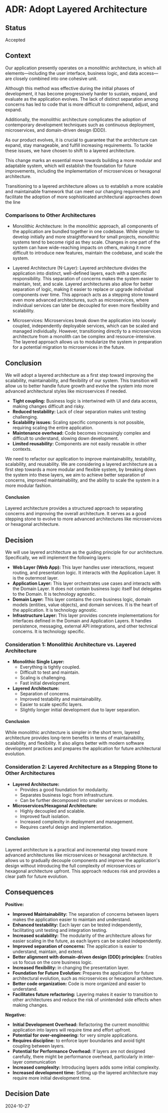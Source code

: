 # ADR: Adopt Layered Architecture

## Status
Accepted

## Context

Our application presently operates on a monolithic architecture, in which all elements—including the user interface, business logic, and data access—are closely combined into one cohesive unit. 

Although this method was effective during the initial phases of development, it has become progressively harder to sustain, expand, and evaluate as the application evolves. The lack of distinct separation among concerns has led to code that is more difficult to comprehend, adjust, and expand. 

Additionally, the monolithic architecture complicates the adoption of contemporary development techniques such as continuous deployment, microservices, and domain-driven design (DDD).

As our product evolves, it is crucial to guarantee that the architecture can expand, stay manageable, and fulfill increasing requirements. To tackle these issues, we have chosen to shift to a layered architecture. 

This change marks an essential move towards building a more modular and adaptable system, which will establish the foundation for future improvements, including the implementation of microservices or hexagonal architecture.

Transitioning to a layered architecture allows us to establish a more scalable and maintainable framework that can meet our changing requirements and facilitate the adoption of more sophisticated architectural approaches down the line

### Comparisons to Other Architectures
- Monolithic Architecture: In the monolithic approach, all components of the application are bundled together in one codebase. While simpler to develop initially and more straightforward for small projects, monolithic systems tend to become rigid as they scale. Changes in one part of the system can have wide-reaching impacts on others, making it more difficult to introduce new features, maintain the codebase, and scale the system.

- Layered Architecture (N-Layer): Layered architecture divides the application into distinct, well-defined layers, each with a specific responsibility. This separation of concerns makes the system easier to maintain, test, and scale. Layered architectures also allow for better separation of logic, making it easier to replace or upgrade individual components over time. This approach acts as a stepping stone toward even more advanced architectures, such as microservices, where individual services can later be decoupled for even more flexibility and scalability.

- Microservices: Microservices break down the application into loosely coupled, independently deployable services, which can be scaled and managed individually. However, transitioning directly to a microservices architecture from a monolith can be complex and resource-intensive. The layered approach allows us to modularize the system in preparation for a potential migration to microservices in the future.

## Conclusion
We will adopt a layered architecture as a first step toward improving the scalability, maintainability, and flexibility of our system. This transition will allow us to better handle future growth and evolve the system into more advanced architectural styles like microservices if needed.

* **Tight coupling:** Business logic is intertwined with UI and data access, making changes difficult and risky.
* **Reduced testability:** Lack of clear separation makes unit testing challenging.
* **Scalability issues:** Scaling specific components is not possible, requiring scaling the entire application.
* **Maintenance overhead:** Code becomes increasingly complex and difficult to understand, slowing down development.
* **Limited reusability:** Components are not easily reusable in other contexts.

We need to refactor our application to improve maintainability, testability, scalability, and reusability. We are considering a layered architecture as a first step towards a more modular and flexible system, by breaking down the system into these layers, we aim to achieve better separation of concerns, improved maintainability, and the ability to scale the system in a more modular fashion.

#### Conclusion
Layered architecture provides a structured approach to separating concerns and improving the overall architecture. It serves as a good stepping stone to evolve to more advanced architectures like microservices or hexagonal architecture.

## Decision

We will use layered architecture as the guiding principle for our architecture. Specifically, we will implement the following layers:

* **Web Layer (Web App):** This layer handles user interactions, request routing, and presentation logic. It interacts with the Application Layer. It is the outermost layer.
* **Application Layer:** This layer orchestrates use cases and interacts with the Domain Layer. It does not contain business logic itself but delegates to the Domain. It is technology agnostic.
* **Domain Layer:** This layer contains the core business logic, domain models (entities, value objects), and domain services. It is the heart of the application. It is technology agnostic.
* **Infrastructure Layer:** This layer provides concrete implementations for interfaces defined in the Domain and Application Layers. It handles persistence, messaging, external API integrations, and other technical concerns. It is technology specific.

### Consideration 1: Monolithic Architecture vs. Layered Architecture

* **Monolithic Single Layer:**
    * Everything is tightly coupled.
    * Difficult to test and maintain.
    * Scaling is challenging.
    * Fast initial development.
* **Layered Architecture:**
    * Separation of concerns.
    * Improved testability and maintainability.
    * Easier to scale specific layers.
    * Slightly longer initial development due to layer separation.

#### Conclusion

While monolithic architecture is simpler in the short term, layered architecture provides long-term benefits in terms of maintainability, scalability, and flexibility. It also aligns better with modern software development practices and prepares the application for future architectural evolution.

### Consideration 2: Layered Architecture as a Stepping Stone to Other Architectures

* **Layered Architecture:**
    * Provides a good foundation for modularity.
    * Separates business logic from infrastructure.
    * Can be further decomposed into smaller services or modules.
* **Microservices/Hexagonal Architecture:**
    * Highly decoupled and scalable.
    * Improved fault isolation.
    * Increased complexity in deployment and management.
    * Requires careful design and implementation.

#### Conclusion

Layered architecture is a practical and incremental step toward more advanced architectures like microservices or hexagonal architecture. It allows us to gradually decouple components and improve the application's design without introducing the full complexity of microservices or hexagonal architecture upfront. This approach reduces risk and provides a clear path for future evolution.

## Consequences

**Positive:**

*   **Improved Maintainability:** The separation of concerns between layers makes the application easier to maintain and understand.
*   **Enhanced testability:** Each layer can be tested independently, facilitating unit testing and integration testing.
*   **Increased scalability:** The modularity of the architecture allows for easier scaling in the future, as each layers can be scaled independently.
*   **Improved separation of concerns:** The application is easier to understand, maintain, and extend.
*   **Better alignment with domain-driven design (DDD) principles:** Enables us to focus on the core business logic.
*   **Increased flexibility:** in changing the presentation layer.
*   **Foundation for Future Evolution:** Prepares the application for future architectural evolution, such as microservices or hexagonal architecture.
*   **Better code organization:** Code is more organized and easier to understand.
*   **Facilitates future refactoring:** Layering makes it easier to transition to other architectures and reduce the risk of unintended side effects when making changes.

**Negative:**

*   **Initial Development Overhead:** Refactoring the current monolithic application into layers will require time and effort upfront.
*   **Potential for over-engineering:** for very simple applications.
*   **Requires discipline:** to enforce layer boundaries and avoid tight coupling between layers.
*   **Potential for Performance Overhead:** If layers are not designed carefully, there might be performance overhead, particularly in inter-layer communication
*   **Increased complexity:** Introducing layers adds some initial complexity.
*   **Increased development time:** Setting up the layered architecture may require more initial development time.

## Decision Date
2024-10-27
